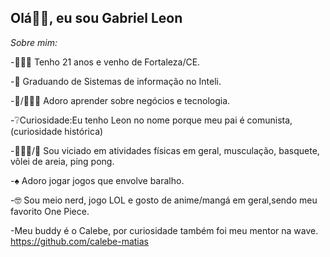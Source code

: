 <h2>Olá👋🏻, eu sou Gabriel Leon</h2>

*Sobre mim:*

-👨🏻‍🦱 Tenho 21 anos e venho de Fortaleza/CE.

-📖 Graduando de Sistemas de informação no Inteli.

-💸/👨🏻‍💻 Adoro aprender sobre negócios e tecnologia.

-❔Curiosidade:Eu tenho Leon no nome porque meu pai é comunista,(curiosidade histórica)

-🏋🏻‍♂️/🏀 Sou viciado em atividades físicas em geral, musculação, basquete, vôlei de areia, ping pong.

-♠️ Adoro jogar jogos que envolve baralho.

-🤓 Sou meio nerd, jogo LOL e gosto de anime/mangá em geral,sendo meu favorito One Piece.

-Meu buddy é o Calebe, por curiosidade também foi meu mentor na wave.
https://github.com/calebe-matias

